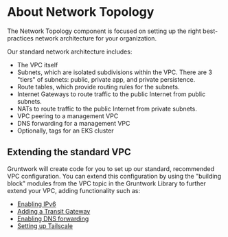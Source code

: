 # About Network Topology

The Network Topology component is focused on setting up the right best-practices network architecture for your organization.

Our standard network architecture includes:

- The VPC itself
- Subnets, which are isolated subdivisions within the VPC. There are 3 "tiers" of subnets: public, private app, and private persistence.
- Route tables, which provide routing rules for the subnets.
- Internet Gateways to route traffic to the public Internet from public subnets.
- NATs to route traffic to the public Internet from private subnets.
- VPC peering to a management VPC
- DNS forwarding for a management VPC
- Optionally, tags for an EKS cluster

## Extending the standard VPC

Gruntwork will create code for you to set up our standard, recommended VPC configuration. You can extend this configuration by using the "building block" modules from the VPC topic in the Gruntwork Library to further extend your VPC, adding functionality such as:

- [Enabling IPv6](https://docs.gruntwork.io/reference/modules/terraform-aws-vpc/vpc-app/)
- [Adding a Transit Gateway](https://docs.gruntwork.io/reference/modules/terraform-aws-vpc/transit-gateway/)
- [Enabling DNS forwarding](https://docs.gruntwork.io/reference/modules/terraform-aws-vpc/vpc-dns-forwarder/)
- [Setting up Tailscale](https://docs.gruntwork.io/reference/services/security/tailscale-subnet-router)


<!-- ##DOCS-SOURCER-START
{
  "sourcePlugin": "local-copier",
  "hash": "7a1b9c9c4e72e91ad8c9daae9959ad2d"
}
##DOCS-SOURCER-END -->
